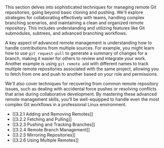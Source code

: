 This section delves into sophisticated techniques for managing remote Git repositories, going beyond basic cloning and pushing. We'll explore strategies for collaborating effectively with teams, handling complex branching scenarios, and maintaining a clean and organized remote repository. This includes understanding and utilizing features like Git submodules, subtrees, and advanced branching workflows.

A key aspect of advanced remote management is understanding how to handle contributions from multiple sources. For example, you might learn how to use `git request-pull` to generate a summary of changes for a branch, making it easier for others to review and integrate your work. Another example is using `git remote add` with different names to track multiple remote repositories associated with the same project, allowing you to fetch from one and push to another based on your role and permissions.

We'll also cover techniques for recovering from common remote repository issues, such as dealing with accidental force pushes or resolving conflicts that arise during collaborative development. By mastering these advanced remote management skills, you'll be well-equipped to handle even the most complex Git workflows in a professional Linux environment.

- [[3.2.1 Adding and Removing Remotes]]
- [[3.2.2 Fetching and Pulling]]
- [[3.2.3 Pushing and Tracking Branches]]
- [[3.2.4 Remote Branch Management]]
- [[3.2.5 Mirroring Repositories]]
- [[3.2.6 Using Multiple Remotes]]